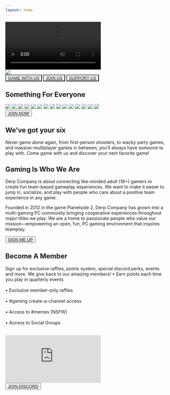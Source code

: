 ```yaml
---
layout: home
---
```


<div>
  <div id="backgroundVideoContainer">
    <video autoplay muted loop id="backgroundVideo">
      <source src="{{ site.baseurl }}/public/video/banner-video.mp4" type="video/mp4">
    </video>
    <div id="videoHeader">
      <img class="headervidlink" src="{{ site.baseurl }}/public/img/logo-splash.png">
    </div>
  </div>
  <div class="sectionTriButton">
    <button class="triButton backgroundImageDark" style="background-image: url('{{ site.baseurl }}/public/img/games_ps2.png')">
      <a href="{{ site.baseurl }}/games/">GAME WITH US</a>
    </button>
    <button class="triButton backgroundImageDark" style="background-image: url('{{ site.baseurl }}/public/img/games_d2.png')">
      <a href="{{ site.baseurl }}/join/">JOIN US</a>
    </button>
    <button class="triButton backgroundImageDark" style="background-image: url('{{ site.baseurl }}/public/img/games_r6.png')">
      <a href="{{ site.baseurl }}/support/">SUPPORT US</a>
    </button>
  </div>
  <div class="sectionGameCatalog">
    <div class="section verticalPaddingXLarge">
      <div class="sectionColumnFullWidth">
        <h2>Something For Everyone</h2>
      </div>
    </div>
    <div class="sectionGameRow">
      <img class="gameCatalogItem" src="{{ site.baseurl }}/public/img/game-1.png">
      <img class="gameCatalogItem" src="{{ site.baseurl }}/public/img/game-2.png">
      <img class="gameCatalogItem" src="{{ site.baseurl }}/public/img/game-3.png">
      <img class="gameCatalogItem" src="{{ site.baseurl }}/public/img/game-1.png">
      <img class="gameCatalogItem" src="{{ site.baseurl }}/public/img/game-2.png">
      <img class="gameCatalogItem" src="{{ site.baseurl }}/public/img/game-3.png">
      <img class="gameCatalogItem" src="{{ site.baseurl }}/public/img/game-1.png">
      <img class="gameCatalogItem" src="{{ site.baseurl }}/public/img/game-2.png">
      <img class="gameCatalogItem" src="{{ site.baseurl }}/public/img/game-3.png">
      <img class="gameCatalogItem" src="{{ site.baseurl }}/public/img/game-1.png">
      <img class="gameCatalogItem" src="{{ site.baseurl }}/public/img/game-2.png">
      <img class="gameCatalogItem" src="{{ site.baseurl }}/public/img/game-3.png">
      <img class="gameCatalogItem" src="{{ site.baseurl }}/public/img/game-1.png">
      <img class="gameCatalogItem" src="{{ site.baseurl }}/public/img/game-2.png">
      <img class="gameCatalogItem" src="{{ site.baseurl }}/public/img/game-3.png">
    </div>
  </div>
</div>

<div id="container">
  <div id="content">
    <div class="heightXXLarge"></div>
    <div class="section hideTopBorder backgroundGame1 backgroundImageDark backgroundImageTop sectionBorderTop sectionBorderBottom">
      <div class="sectionColumnSub">
        <button class="navButton">
          <a href="{{ site.baseurl }}/support/">JOIN NOW</a>
        </button>
      </div>
      <div class="sectionColumnMain">
        <h2>We’ve got your six</h2>
        <p>Never game alone again, from first-person shooters, to wacky party games, and massive-multiplayer games in between, you’ll always have someone to play with. Come game with us and discover your next favorite game!</p>
      </div>
    </div>
    <div class="section backgroundGame2 backgroundImageDark backgroundImageTop sectionBorderTop sectionBorderBottom">
      <div class="sectionColumnMain">
        <h2>Gaming Is Who We Are</h2>
        <p>Derp Company is about connecting like-minded adult (18+) gamers to create fun team-based gameplay experiences. We want to make it easier to jump in, socialize, and play with people who care about a positive team experience in any game.</p> 
        <p>Founded in 2012 in the game Planetside 2, Derp Company has grown into a multi-gaming PC community bringing cooperative experiences throughout major titles we play. We are a home to passionate people who value our mission—empowering an open, fun, PC gaming environment that inspires teamplay.</p>
      </div>
      <div class="sectionColumnSub">
      </div>
    </div>
    <div class="section sectionBorderTop sectionBorderBottom">
      <div class="sectionColumnSub">
        <button class="navButton">
          <a href="{{ site.baseurl }}/support/">SIGN ME UP</a>
        </button>
      </div>
      <div class="sectionColumnMain">
        <h2>Become A Member</h2>
        <p>Sign up for exclusive raffles, points system, special discord perks, events and more. We give back to our amazing members!
          •  Earn points each time you play in quarterly events<br><br>
          •  Exclusive member-only raffles<br><br>
          •  #gaming create-a-channel access<br><br>
          •  Access to #memes [NSFW]<br><br>
          •  Access to Social Groups<br><br>
        </p>
      </div>
    </div>
    <div class="section">
      <div class="sectionColumnMain">
        <iframe id="discordEmbed" src="https://discord.com/widget?id=154310693171101697&theme=dark" allowtransparency="true" frameborder="0" sandbox="allow-popups allow-popups-to-escape-sandbox allow-same-origin allow-scripts"></iframe>
      </div>
      <div class="sectionColumnSub">
        <button class="navButton">
          <a href="http://discord.derpcompany.com/">JOIN DISCORD</a>
        </button>
      </div>
    </div>
  </div>
</div>